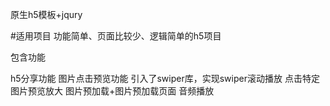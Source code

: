 原生h5模板+jqury

#适用项目
功能简单、页面比较少、逻辑简单的h5项目


包含功能

h5分享功能
图片点击预览功能
引入了swiper库，实现swiper滚动播放
点击特定图片预览放大
图片预加载+图片预加载页面
音频播放
